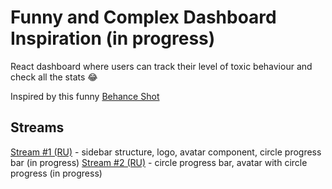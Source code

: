 # Funny and Complex Dashboard Inspiration (in progress)

React dashboard where users can track their level of toxic behaviour and check all the stats 😂 

Inspired by this funny [Behance Shot](https://www.behance.net/gallery/155535263/Toxiccity-UI-Dashboard)

## Streams

[Stream #1 (RU)](https://youtu.be/AgW1KXbzmVE) - sidebar structure, logo, avatar component, circle progress bar (in progress)
[Stream #2 (RU)](https://youtu.be/dMicFc5ENFA) - circle progress bar, avatar with circle progress (in progress)
